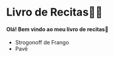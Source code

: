 # **Livro de Recitas**:man_cook:

#### **Olá! Bem vindo ao meu livro de recitas**:wave:

- Strogonoff de Frango
- Pavê